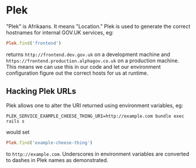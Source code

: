 Plek
====

"Plek" is Afrikaans. It means "Location." Plek is used to generate the correct hostnames for internal GOV.UK services, eg:

```ruby
Plek.find('frontend')
```

returns `http://frontend.dev.gov.uk` on a development machine and `https://frontend.production.alphagov.co.uk` on a production machine. This means we can use this in our code and let our environment configuration figure out the correct hosts for us at runtime.

Hacking Plek URLs
-----------------

Plek allows one to alter the URI returned using environment variables, eg:

```shell
PLEK_SERVICE_EXAMPLE_CHEESE_THING_URI=http://example.com bundle exec rails s
```

would set

```ruby
Plek.find('example-cheese-thing')
```

to `http://example.com`. Underscores in environment variables are converted to dashes in Plek names as demonstrated.

